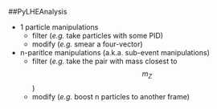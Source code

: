 ##PyLHEAnalysis

- 1 particle manipulations
	- filter (*e.g.* take particles with some PID)
	- modify (*e.g.* smear a four-vector)
- n-paritlce manipulations (a.k.a. sub-event manipulations)
	- filter (*e.g.* take the pair with mass closest to $$m_Z$$)
	- modify (*e.g.* boost n particles to another frame)
